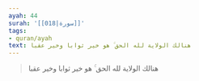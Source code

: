 ```yaml
---
ayah: 44
surah: '[[018|سورة]]'
tags:
- quran/ayah
text: هنالك الولاية لله الحق ۚ هو خير ثوابا وخير عقبا
---
```

> هنالك الولاية لله الحق ۚ هو خير ثوابا وخير عقبا
